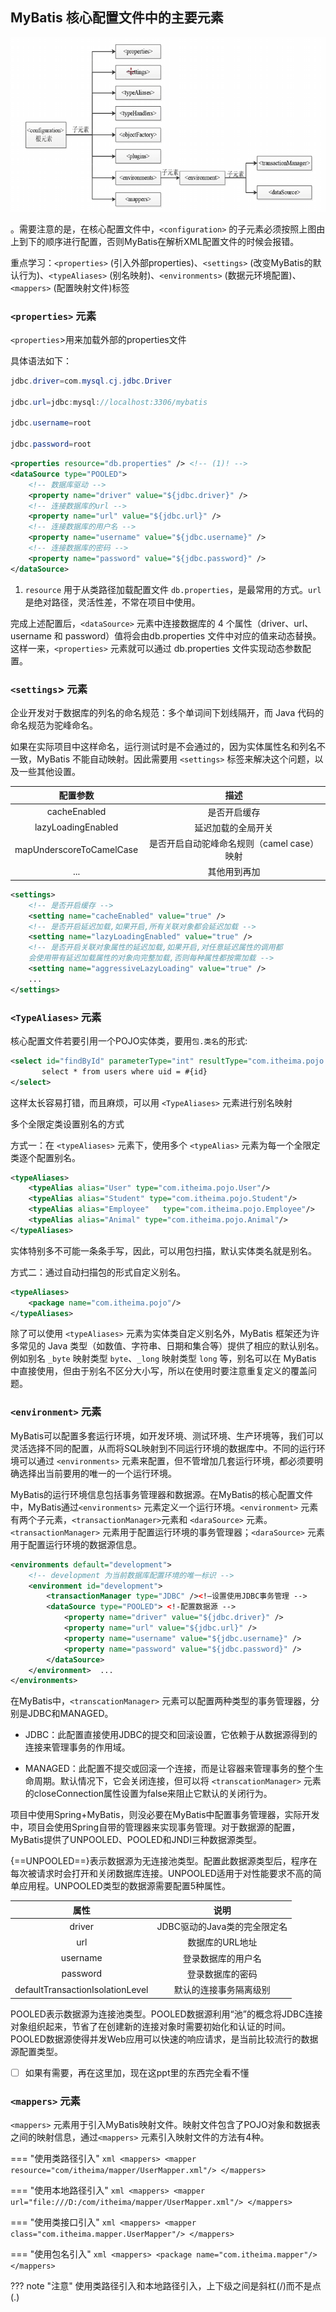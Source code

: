## MyBatis 核心配置文件中的主要元素

![MyBatis配置文件主要元素](./imgs/MyBatisMainElement.png)

。需要注意的是，在核心配置文件中，`<configuration>` 的子元素必须按照上图由上到下的顺序进行配置，否则MyBatis在解析XML配置文件的时候会报错。 

重点学习：`<properties>` (引入外部properties)、`<settings>` (改变MyBatis的默认行为)、`<typeAliases>` (别名映射)、`<environments>` (数据元环境配置)、`<mappers>` (配置映射文件)标签

### `<properties>` 元素

`<properties`>用来加载外部的properties文件

具体语法如下：

```java title="db.properties"
jdbc.driver=com.mysql.cj.jdbc.Driver

jdbc.url=jdbc:mysql://localhost:3306/mybatis

jdbc.username=root

jdbc.password=root
```

```xml title="mybatis-config.xml"
<properties resource="db.properties" /> <!-- (1)! -->
<dataSource type="POOLED">
    <!-- 数据库驱动 -->
    <property name="driver" value="${jdbc.driver}" />
    <!-- 连接数据库的url -->
    <property name="url" value="${jdbc.url}" />
    <!-- 连接数据库的用户名 -->
    <property name="username" value="${jdbc.username}" />
    <!-- 连接数据库的密码 -->
    <property name="password" value="${jdbc.password}" />
</dataSource>
```

1. `resource` 用于从类路径加载配置文件 `db.properties`，是最常用的方式。`url` 是绝对路径，灵活性差，不常在项目中使用。

完成上述配置后，`<dataSource>` 元素中连接数据库的 4 个属性（driver、url、username 和 password）值将会由db.properties 文件中对应的值来动态替换。这样一来，`<properties>` 元素就可以通过 db.properties 文件实现动态参数配置。 

### `<settings`> 元素

企业开发对于数据库的列名的命名规范：多个单词间下划线隔开，而 Java 代码的命名规范为驼峰命名。

如果在实际项目中这样命名，运行测试时是不会通过的，因为实体属性名和列名不一致，MyBatis 不能自动映射。因此需要用 `<settings>` 标签来解决这个问题，以及一些其他设置。

| 配置参数 | 描述 |
| :----: | :----: |
| cacheEnabled | 是否开启缓存 |
| lazyLoadingEnabled | 延迟加载的全局开关 |
| mapUnderscoreToCamelCase | 是否开启自动驼峰命名规则（camel case）映射 |
| ... | 其他用到再加 |

```xml title="具体使用方式"
<settings>
    <!-- 是否开启缓存 -->
    <setting name="cacheEnabled" value="true" />
    <!-- 是否开启延迟加载,如果开启,所有关联对象都会延迟加载 -->
    <setting name="lazyLoadingEnabled" value="true" />
    <!-- 是否开启关联对象属性的延迟加载,如果开启,对任意延迟属性的调用都
    会使用带有延迟加载属性的对象向完整加载,否则每种属性都按需加载 -->
    <setting name="aggressiveLazyLoading" value="true" />
    ...
</settings>
```

### `<TypeAliases>` 元素

核心配置文件若要引用一个POJO实体类，要用`包.类名`的形式:

```xml title="引用POJO实体"
<select id="findById" parameterType="int" resultType="com.itheima.pojo.User">
       select * from users where uid = #{id}
</select>
```

这样太长容易打错，而且麻烦，可以用 `<TypeAliases>` 元素进行别名映射

多个全限定类设置别名的方式

方式一：在 `<typeAliases>` 元素下，使用多个 `<typeAlias>` 元素为每一个全限定类逐个配置别名。

```xml title="为每个类单独配置别名"
<typeAliases>
    <typeAlias alias="User" type="com.itheima.pojo.User"/>
    <typeAlias alias="Student" type="com.itheima.pojo.Student"/>
    <typeAlias alias="Employee"   type="com.itheima.pojo.Employee"/>
    <typeAlias alias="Animal" type="com.itheima.pojo.Animal"/>
</typeAliases>
```

实体特别多不可能一条条手写，因此，可以用包扫描，默认实体类名就是别名。

方式二：通过自动扫描包的形式自定义别名。

```xml title="包扫描"
<typeAliases>
    <package name="com.itheima.pojo"/>
</typeAliases>
```

除了可以使用 `<typeAliases>` 元素为实体类自定义别名外，MyBatis 框架还为许多常见的 Java 类型（如数值、字符串、日期和集合等）提供了相应的默认别名。例如别名 `_byte` 映射类型 `byte`、`_long` 映射类型 `long` 等，别名可以在 MyBatis 中直接使用，但由于别名不区分大小写，所以在使用时要注意重复定义的覆盖问题。

### `<environment>` 元素

MyBatis可以配置多套运行环境，如开发环境、测试环境、生产环境等，我们可以灵活选择不同的配置，从而将SQL映射到不同运行环境的数据库中。不同的运行环境可以通过 `<environments>` 元素来配置，但不管增加几套运行环境，都必须要明确选择出当前要用的唯一的一个运行环境。 

MyBatis的运行环境信息包括事务管理器和数据源。在MyBatis的核心配置文件中，MyBatis通过`<environments>` 元素定义一个运行环境。`<environment>` 元素有两个子元素，`<transactionManager>`元素和 `<daraSource>` 元素。`<transactionManager>` 元素用于配置运行环境的事务管理器；`<daraSource>` 元素用于配置运行环境的数据源信息。

```xml title="示例代码"
<environments default="development">
    <!-- development 为当前数据库配置环境的唯一标识 -->
    <environment id="development">
        <transactionManager type="JDBC" /><!—设置使用JDBC事务管理 -->
        <dataSource type="POOLED"> <!-配置数据源 -->
            <property name="driver" value="${jdbc.driver}" />
            <property name="url" value="${jdbc.url}" />
            <property name="username" value="${jdbc.username}" />
            <property name="password" value="${jdbc.password}" />
        </dataSource>
    </environment>  ...
</environments>
```
在MyBatis中，`<transcationManager>` 元素可以配置两种类型的事务管理器，分别是JDBC和MANAGED。

- JDBC：此配置直接使用JDBC的提交和回滚设置，它依赖于从数据源得到的连接来管理事务的作用域。

- MANAGED：此配置不提交或回滚一个连接，而是让容器来管理事务的整个生命周期。默认情况下，它会关闭连接，但可以将 `<transcationManager>` 元素的closeConnection属性设置为false来阻止它默认的关闭行为。

项目中使用Spring+MyBatis，则没必要在MyBatis中配置事务管理器，实际开发中，项目会使用Spring自带的管理器来实现事务管理。对于数据源的配置，MyBatis提供了UNPOOLED、POOLED和JNDI三种数据源类型。

{==UNPOOLED==}表示数据源为无连接池类型。配置此数据源类型后，程序在每次被请求时会打开和关闭数据库连接。UNPOOLED适用于对性能要求不高的简单应用程。UNPOOLED类型的数据源需要配置5种属性。

|                属性                |         说明         |
| :------------------------------: | :----------------: |
|              driver              | JDBC驱动的Java类的完全限定名 |
|               url                |     数据库的URL地址      |
|             username             |     登录数据库的用户名      |
|             password             |      登录数据库的密码      |
| defaultTransactionIsolationLevel |    默认的连接事务隔离级别     |

POOLED表示数据源为连接池类型。POOLED数据源利用“池”的概念将JDBC连接对象组织起来，节省了在创建新的连接对象时需要初始化和认证的时间。POOLED数据源使得并发Web应用可以快速的响应请求，是当前比较流行的数据源配置类型。

- [ ] 如果有需要，再在这里加，现在这ppt里的东西完全看不懂

### `<mappers>` 元素

`<mappers>` 元素用于引入MyBatis映射文件。映射文件包含了POJO对象和数据表之间的映射信息，通过`<mappers>` 元素引入映射文件的方法有4种。

=== "使用类路径引入"
    ```xml
    <mappers>
        <mapper resource="com/itheima/mapper/UserMapper.xml"/>
    </mappers>
    ```

=== "使用本地路径引入"
    ```xml
    <mappers>
        <mapper url="file:///D:/com/itheima/mapper/UserMapper.xml"/>
    </mappers>
    ```

=== "使用类接口引入"
    ```xml
    <mappers>
        <mapper class="com.itheima.mapper.UserMapper"/>
    </mappers>
    ```

=== "使用包名引入"
    ```xml
    <mappers>
        <package name="com.itheima.mapper"/>
    </mappers>
    ```

??? note "注意"
    使用类路径引入和本地路径引入，上下级之间是斜杠(/)而不是点(.)